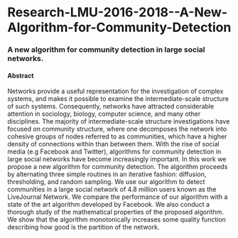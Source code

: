 # Research-LMU-2016-2018--A-New-Algorithm-for-Community-Detection

### A new algorithm for community detection in large social networks.

#### Abstract

Networks provide a useful representation for the investigation of complex systems, and makes it possible to examine the intermediate-scale structure of such systems. Consequently, networks have attracted considerable attention in sociology, biology, computer science, and many other disciplines. The majority of intermediate-scale structure investigations have focused on community structure, where one decomposes the network into cohesive groups of nodes referred to as communities, which have a higher density of connections within than between them. With the rise of social media (e.g Facebook and Twitter), algorithms for community detection in large social networks have become increasingly important. In this work we propose a new algorithm for community detection. The algorithm proceeds by alternating three simple routines in an iterative fashion: diffusion, thresholding, and random sampling. We use our algorithm to detect communities in a large social network of 4.8 million users known as the LiveJournal Network.  We compare the performance of our algorithm with a state of the art algorithm developed by Facebook. We also conduct a thorough study of the mathematical properties of the proposed algorithm. We show that the algorithm monotonically increases some quality function describing how good is the partition of the network.
